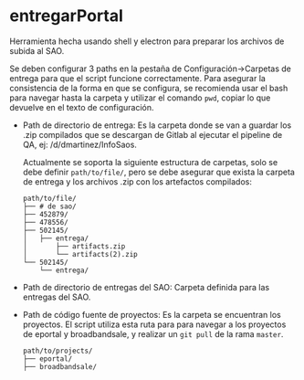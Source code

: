 # entregarPortal
Herramienta hecha usando shell y electron para preparar los archivos de subida al SAO.

Se deben configurar 3 paths en la pestaña de Configuración->Carpetas de entrega para que el script funcione correctamente.
Para asegurar la consistencia de la forma en que se configura, se recomienda usar el bash para navegar hasta la carpeta y
utilizar el comando `pwd`, copiar lo que devuelve en el texto de configuración.

* Path de directorio de entrega: Es la carpeta donde se van a guardar los .zip compilados que se descargan de Gitlab
al ejecutar el pipeline de QA, ej: /d/dmartinez/InfoSaos.

  Actualmente se soporta la siguiente estructura de carpetas, solo se debe definir `path/to/file/`, pero se debe asegurar
  que exista la carpeta de entrega y los archivos .zip con los artefactos compilados:
  ```
  path/to/file/
  ├── # de sao/
  ├── 452879/
  ├── 478556/
  ├── 502145/
  │   ├── entrega/
  │       ├── artifacts.zip
  │       └── artifacts(2).zip
  └── 502145/
      └── entrega/
  ```
* Path de directorio de entregas del SAO: Carpeta definida para las entregas del SAO.

* Path de código fuente de proyectos: Es la carpeta se encuentran los proyectos. El script utiliza esta ruta para 
para navegar a los proyectos de eportal y broadbandsale, y realizar un `git pull` de la rama `master`.

  ```
  path/to/projects/
  ├── eportal/
  ├── broadbandsale/
  ```
